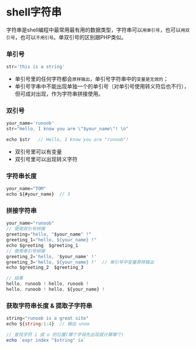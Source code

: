 # shell字符串
<!-- toc -->

字符串是shell编程中最常用最有用的数据类型，字符串可以`用单引号`，也可以`用双引号`，也可以`不用引号`。单双引号的区别跟PHP类似。

### 单引号

```js
str='this is a string'
```

* 单引号里的任何字符都会`原样输出`，单引号字符串中的`变量是无效的`；
* 单引号字串中不能出现单独一个的单引号（对单引号使用转义符后也不行），但可成对出现，作为字符串拼接使用。

### 双引号

```js
your_name='runoob'
str="Hello, I know you are \"$your_name\"! \n"

echo $str   // Hello, I know you are "runoob"!
```

* 双引号里可以有变量
* 双引号里可以出现转义字符

### 字符串长度

```js
your_name="TOM"
echo ${#your_name}  // 3
```

### 拼接字符串

```js
your_name="runoob"
// 使用双引号拼接
greeting="hello, "$your_name" !"
greeting_1="hello, ${your_name} !"
echo $greeting  $greeting_1
// 使用单引号拼接
greeting_2='hello, '$your_name' !'
greeting_3='hello, ${your_name} !'  // 单引号中变量原样输出
echo $greeting_2  $greeting_3

// 结果
hello, runoob ! hello, runoob !
hello, runoob ! hello, ${your_name} !
```

### 获取字符串长度 & 提取子字符串

```js
string="runoob is a great site"
echo ${string:1:4}  // 输出 unoo

// 查找字符 i 或 o 的位置(哪个字母先出现就计算哪个)
echo `expr index "$string" io`
```
